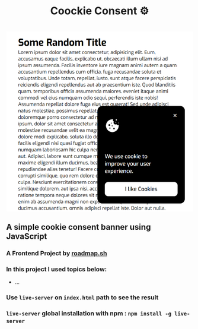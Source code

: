 <h1 align="center"> Coockie Consent ⚙️<h1>
<p align="center">
<img align="center" width="720px" src="./img/banner.png" alt="Banner Image">
</p>

## A simple cookie consent banner using JavaScript

### A Frontend Project by [roadmap.sh](https://roadmap.sh/frontend/projects)

### In this project I used topics below:

-   ...

### Use `live-server` on `index.html` path to see the result

### `live-server` global installation with npm : `npm install -g live-server`
